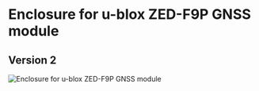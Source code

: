 # Enclosure for u-blox ZED-F9P GNSS module

## Version 2

![Enclosure for u-blox ZED-F9P GNSS module](https://github.com/Nanich87/ublox-zed-f9p-shell/blob/main/3d-model-v2.png "Enclosure for u-blox ZED-F9P GNSS module")
